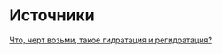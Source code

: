 

# Источники
[Что, черт возьми, такое гидратация и регидратация?](https://habr.com/ru/post/515100/)
